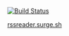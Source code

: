 [![Build Status](https://travis-ci.org/infl4me/project-lvl3-s402.svg?branch=master)](https://travis-ci.org/infl4me/project-lvl3-s402)

[rssreader.surge.sh](https://rssreader.surge.sh/)
